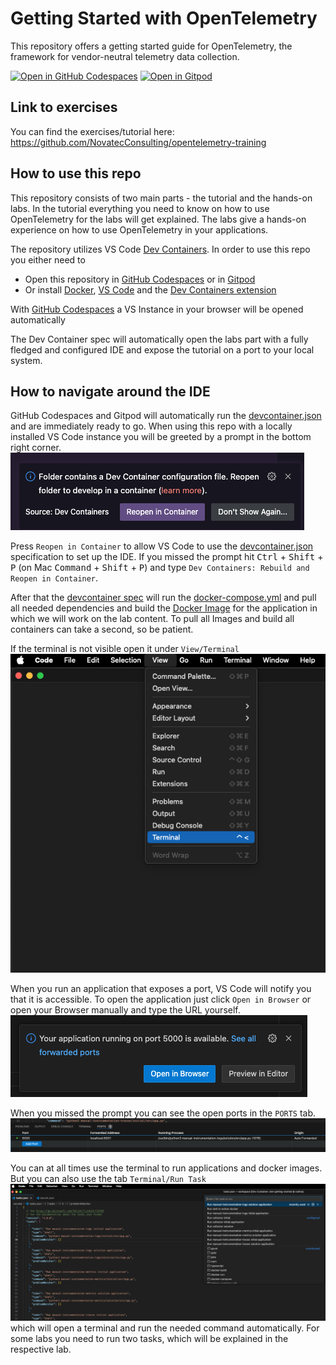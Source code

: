 # Getting Started with OpenTelemetry
This repository offers a getting started guide for OpenTelemetry, the framework for vendor-neutral telemetry data collection.

[![Open in GitHub Codespaces](https://github.com/codespaces/badge.svg)](https://codespaces.new/NovatecConsulting/opentelemetry-training) [![Open in Gitpod](https://gitpod.io/button/open-in-gitpod.svg)](https://gitpod.io/#https://github.com/NovatecConsulting/opentelemetry-training)

## Link to exercises

You can find the exercises/tutorial here: https://github.com/NovatecConsulting/opentelemetry-training

## How to use this repo
This repository consists of two main parts - the tutorial and the hands-on labs. In the tutorial everything you need to know on how to use OpenTelemetry for the labs will get explained. The labs give a hands-on experience on how to use OpenTelemetry in your applications.

The repository utilizes VS Code [Dev Containers](https://code.visualstudio.com/docs/devcontainers/containers). In order to use this repo you either need to
* Open this repository in [GitHub Codespaces](https://codespaces.new/NovatecConsulting/opentelemetry-training) or in [Gitpod](https://gitpod.io/#https://github.com/NovatecConsulting/opentelemetry-training)
* Or install [Docker](https://docs.docker.com/engine/install/), [VS Code](https://code.visualstudio.com/download) and the [Dev Containers extension](https://marketplace.visualstudio.com/items?itemName=ms-vscode-remote.remote-containers)

With [GitHub Codespaces](https://codespaces.new/NovatecConsulting/opentelemetry-training) a VS Instance in your browser will be opened automatically

The Dev Container spec will automatically open the labs part with a fully fledged and configured IDE and expose the tutorial on a port to your local system.

## How to navigate around the IDE
GitHub Codespaces and Gitpod will automatically run the [devcontainer.json](.devcontainer.json) and are immediately ready to go.
When using this repo with a locally installed VS Code instance you will be greeted by a prompt in the bottom right corner.
![Prompt to open the repo inside a Dev container](assets/prompt.png)

Press `Reopen in Container` to allow VS Code to use the [devcontainer.json](.devcontainer.json) specification to set up the IDE. If you missed the prompt hit <kbd>Ctrl</kbd> + <kbd>Shift</kbd> + <kbd>P</kbd> (on Mac <kbd>Command</kbd> + <kbd>Shift</kbd> + <kbd>P</kbd>) and type `Dev Containers: Rebuild and Reopen in Container`.

After that the [devcontainer spec](.devcontainer.json) will run the [docker-compose.yml](docker-compose.yml) and pull all needed dependencies and build the [Docker Image](Dockerfile) for the application in which we will work on the lab content. To pull all Images and build all containers can take a second, so be patient.

If the terminal is not visible open it under `View/Terminal`
![Open the terminal](assets/open-terminal.png)

When you run an application that exposes a port, VS Code will notify you that it is accessible. To open the application just click `Open in Browser` or open your Browser manually and type the URL yourself.
![Open the browser](assets/open-port.png)

When you missed the prompt you can see the open ports in the `PORTS` tab.
![Where to find the forwarded ports](assets/ports.png)

You can at all times use the terminal to run applications and docker images. But you can also use the tab `Terminal/Run Task`
![Tasks](assets/tasks.png)
which will open a terminal and run the needed command automatically. For some labs you need to run two tasks, which will be explained in the respective lab.

